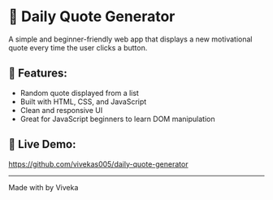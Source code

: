 # 🌟 Daily Quote Generator

A simple and beginner-friendly web app that displays a new motivational quote every time the user clicks a button.

## 🚀 Features:
- Random quote displayed from a list
- Built with HTML, CSS, and JavaScript
- Clean and responsive UI
- Great for JavaScript beginners to learn DOM manipulation

## 🔗 Live Demo:
https://github.com/vivekas005/daily-quote-generator

---
Made with  by Viveka
